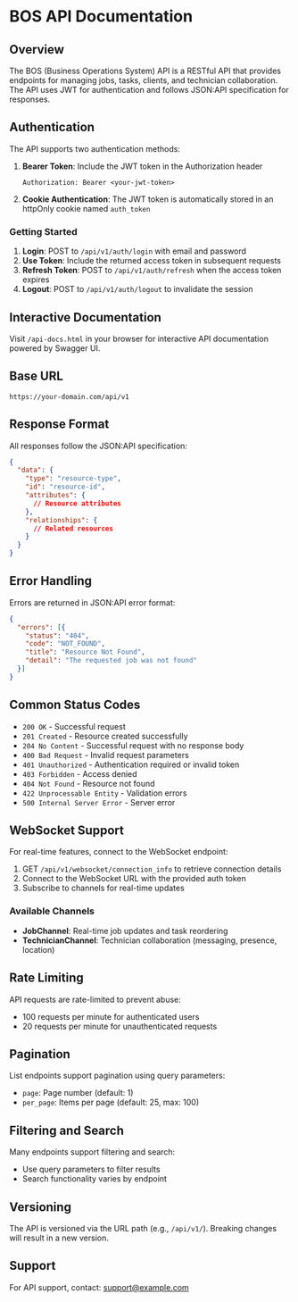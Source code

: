 # BOS API Documentation

## Overview

The BOS (Business Operations System) API is a RESTful API that provides endpoints for managing jobs, tasks, clients, and technician collaboration. The API uses JWT for authentication and follows JSON:API specification for responses.

## Authentication

The API supports two authentication methods:

1. **Bearer Token**: Include the JWT token in the Authorization header
   ```
   Authorization: Bearer <your-jwt-token>
   ```

2. **Cookie Authentication**: The JWT token is automatically stored in an httpOnly cookie named `auth_token`

### Getting Started

1. **Login**: POST to `/api/v1/auth/login` with email and password
2. **Use Token**: Include the returned access token in subsequent requests
3. **Refresh Token**: POST to `/api/v1/auth/refresh` when the access token expires
4. **Logout**: POST to `/api/v1/auth/logout` to invalidate the session

## Interactive Documentation

Visit `/api-docs.html` in your browser for interactive API documentation powered by Swagger UI.

## Base URL

```
https://your-domain.com/api/v1
```

## Response Format

All responses follow the JSON:API specification:

```json
{
  "data": {
    "type": "resource-type",
    "id": "resource-id",
    "attributes": {
      // Resource attributes
    },
    "relationships": {
      // Related resources
    }
  }
}
```

## Error Handling

Errors are returned in JSON:API error format:

```json
{
  "errors": [{
    "status": "404",
    "code": "NOT_FOUND",
    "title": "Resource Not Found",
    "detail": "The requested job was not found"
  }]
}
```

## Common Status Codes

- `200 OK` - Successful request
- `201 Created` - Resource created successfully
- `204 No Content` - Successful request with no response body
- `400 Bad Request` - Invalid request parameters
- `401 Unauthorized` - Authentication required or invalid token
- `403 Forbidden` - Access denied
- `404 Not Found` - Resource not found
- `422 Unprocessable Entity` - Validation errors
- `500 Internal Server Error` - Server error

## WebSocket Support

For real-time features, connect to the WebSocket endpoint:

1. GET `/api/v1/websocket/connection_info` to retrieve connection details
2. Connect to the WebSocket URL with the provided auth token
3. Subscribe to channels for real-time updates

### Available Channels

- **JobChannel**: Real-time job updates and task reordering
- **TechnicianChannel**: Technician collaboration (messaging, presence, location)

## Rate Limiting

API requests are rate-limited to prevent abuse:
- 100 requests per minute for authenticated users
- 20 requests per minute for unauthenticated requests

## Pagination

List endpoints support pagination using query parameters:
- `page`: Page number (default: 1)
- `per_page`: Items per page (default: 25, max: 100)

## Filtering and Search

Many endpoints support filtering and search:
- Use query parameters to filter results
- Search functionality varies by endpoint

## Versioning

The API is versioned via the URL path (e.g., `/api/v1/`). Breaking changes will result in a new version.

## Support

For API support, contact: support@example.com
